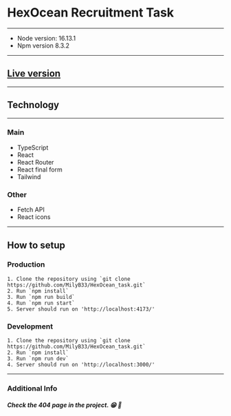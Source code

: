 # HexOcean Recruitment Task

---

- Node version: 16.13.1
- Npm version 8.3.2

---

## [Live version](https://gleeful-buttercream-f00926.netlify.app)

---

## Technology

---

### Main

- TypeScript
- React
- React Router
- React final form
- Tailwind

### Other

- Fetch API
- React icons

---

## How to setup

### Production

    1. Clone the repository using `git clone https://github.com/MilyB33/HexOcean_task.git`
    2. Run `npm install`
    3. Run `npm run build`
    4. Run `npm run start`
    5. Server should run on 'http://localhost:4173/'

### Development

    1. Clone the repository using `git clone https://github.com/MilyB33/HexOcean_task.git`
    2. Run `npm install`
    3. Run `npm run dev`
    4. Server should run on 'http://localhost:3000/'

---

### Additional Info

##### Check the 404 page in the project. :grin: :pizza:
